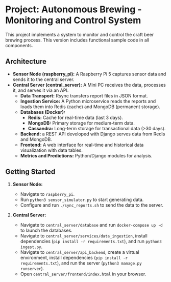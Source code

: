 # Project: Autonomous Brewing - Monitoring and Control System

This project implements a system to monitor and control the craft beer brewing process. This version includes functional sample code in all components.

## Architecture

- **Sensor Node (raspberry_pi):** A Raspberry Pi 5 captures sensor data and sends it to the central server.
- **Central Server (central_server):** A Mini PC receives the data, processes it, and serves it via an API.
  - **Data Transport:** Rsync transfers report files in JSON format.
  - **Ingestion Service:** A Python microservice reads the reports and loads them into Redis (cache) and MongoDB (permanent storage).
  - **Databases (Docker):**
    - **Redis:** Cache for real-time data (last 3 days).
    - **MongoDB:** Primary storage for medium-term data.
    - **Cassandra:** Long-term storage for transactional data (>30 days).
  - **Backend:** a REST API developed with Django serves data from Redis and MongoDB.
  - **Frontend:** A web interface for real-time and historical data visualization with data tables.
  - **Metrics and Predictions:** Python/Django modules for analysis.

## Getting Started

1.  **Sensor Node:**
    - Navigate to `raspberry_pi`.
    - Run `python3 sensor_simulator.py` to start generating data.
    - Configure and run `./sync_reports.sh` to send the data to the server.

2.  **Central Server:**
    - Navigate to `central_server/database` and run `docker-compose up -d` to launch the databases.
    - Navigate to `central_server/services/data_ingestion`, install dependencies (`pip install -r requirements.txt`), and run `python3 ingest.py`.
    - Navigate to `central_server/api_backend`, create a virtual environment, install dependencies (`pip install -r requirements.txt`), and run the server (`python3 manage.py runserver`).
    - Open `central_server/frontend/index.html` in your browser.
